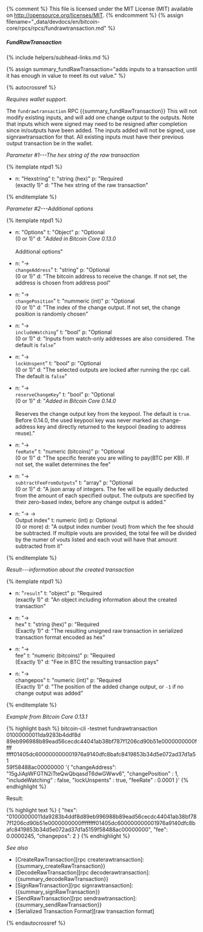﻿{% comment %}
This file is licensed under the MIT License (MIT) available on
http://opensource.org/licenses/MIT.
{% endcomment %}
{% assign filename="_data/devdocs/en/bitcoin-core/rpcs/rpcs/fundrawtransaction.md" %}

##### FundRawTransaction
{% include helpers/subhead-links.md %}

{% assign summary_fundRawTransaction="adds inputs to a transaction until it has enough in value to meet its out value." %}

{% autocrossref %}

*Requires wallet support.*

The `fundrawtransaction` RPC {{summary_fundRawTransaction}}  This will not modify existing inputs, and will add one change output to the outputs.
Note that inputs which were signed may need to be resigned after completion since in/outputs have been added.  The inputs added will not be signed, use signrawtransaction for that.
All existing inputs must have their previous output transaction be in the wallet.

*Parameter #1---The hex string of the raw transaction*

{% itemplate ntpd1 %}
- n: "Hexstring"
  t: "string (hex)"
  p: "Required<br>(exactly 1)"
  d: "The hex string of the raw transaction"

{% enditemplate %}

*Parameter #2---Additional options*

{% itemplate ntpd1 %}
- n: "Options"
  t: "Object"
  p: "Optional<br>(0 or 1)"
  d: "*Added in Bitcoin Core 0.13.0*<br><br>Additional options"

- n: "→ <br>`changeAddress`"
  t: "string"
  p: "Optional<br>(0 or 1)"
  d: "The bitcoin address to receive the change. If not set, the address is chosen from address pool"
  
- n: "→ <br>`changePosition`"
  t: "nummeric (int)"
  p: "Optional<br>(0 or 1)"
  d: "The index of the change output. If not set, the change position is randomly chosen"

- n: "→ <br>`includeWatching`"
  t: "bool"
  p: "Optional<br>(0 or 1)"
  d: "Inputs from watch-only addresses are also considered. The default is `false`"
  
- n: "→ <br>`lockUnspent`"
  t: "bool"
  p: "Optional<br>(0 or 1)"
  d: "The selected outputs are locked after running the rpc call. The default is `false`"

- n: "→ <br>`reserveChangeKey`"
  t: "bool"
  p: "Optional<br>(0 or 1)"
  d: "*Added in Bitcoin Core 0.14.0*<br><br>Reserves the change output key from the keypool. The default is `true`. Before 0.14.0, the used keypool key was never marked as change-address key and directly returned to the keypool (leading to address reuse)."  
  
- n: "→ <br>`feeRate`"
  t: "numeric (bitcoins)"
  p: "Optional<br>(0 or 1)"
  d: "The specific feerate  you are willing to pay(BTC per KB). If not set, the wallet determines the fee"

- n: "→ <br>`subtractFeeFromOutputs`"
  t: "array"
  p: "Optional<br>(0 or 1)"
  d: "A json array of integers. The fee will be equally deducted from the amount of each specified output. The outputs are specified by their zero-based index, before any change output is added."

- n: "→ →<br>Output index"
  t: numeric (int)
  p: Optional<br>(0 or more)
  d: "A output index number (vout) from which the fee should be subtracted.
  If multiple vouts are provided, the total fee will be divided by the
  numer of vouts listed and each vout will have that amount subtracted
  from it"

{% enditemplate %}

*Result---information about the created transaction*

{% itemplate ntpd1 %}
- n: "`result`"
  t: "object"
  p: "Required<br>(exactly 1)"
  d: "An object including information about the created transaction"

- n: "→ <br>hex"
  t: "string (hex)"
  p: "Required<br>(Exactly 1)"
  d: "The resulting unsigned raw transaction in serialized transaction format encoded as hex"

- n: "→ <br>fee"
  t: "numeric (bitcoins)"
  p: "Required<br>(Exactly 1)"
  d: "Fee in BTC the resulting transaction pays"

- n: "→ <br>changepos"
  t: "numeric (int)"
  p: "Required<br>(Exactly 1)"
  d: "The position of the added change output, or `-1` if no change output was added"

{% enditemplate %}

*Example from Bitcoin Core 0.13.1*

{% highlight bash %}
bitcoin-cli -testnet fundrawtransaction 01000000011da9283b4ddf8d\
89eb996988b89ead56cecdc44041ab38bf787f1206cd90b51e0000000000ffff\
ffff01405dc600000000001976a9140dfc8bafc8419853b34d5e072ad37d1a51\
59f58488ac00000000 
'{
    "changeAddress": "15gJiApWFGTN2iTteQwQbqasdT6dwGWwv6",
    "changePosition" : 1,
    "includeWatching" : false,
    "lockUnspents" : true,
    "feeRate" : 0.0001
}'
{% endhighlight %}

Result:

{% highlight text %}
{
	"hex": "01000000011da9283b4ddf8d89eb996988b89ead56cecdc44041ab38bf787f1206cd90b51e0000000000ffffffff01405dc600000000001976a9140dfc8bafc8419853b34d5e072ad37d1a5159f58488ac00000000",
	"fee": 0.0000245,
	"changepos": 2
}
{% endhighlight %}

*See also*

* [CreateRawTransaction][rpc createrawtransaction]: {{summary_createRawTransaction}}
* [DecodeRawTransaction][rpc decoderawtransaction]: {{summary_decodeRawTransaction}}
* [SignRawTransaction][rpc signrawtransaction]: {{summary_signRawTransaction}}
* [SendRawTransaction][rpc sendrawtransaction]: {{summary_sendRawTransaction}}
* [Serialized Transaction Format][raw transaction format]

{% endautocrossref %}
